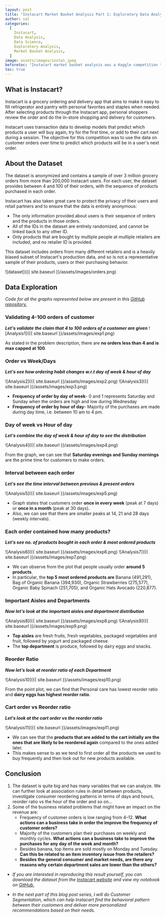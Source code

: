 ```yaml
---
layout: post
title: "Instacart Market Basket Analysis Part 1: Exploratory Data Analysis"
author: sal
categories:
  [
    Instacart,
    Data Analysis,
    Data Science,
    Exploratory Analysis,
    Market Basket Analysis,
  ]
image: assets/images/insta1.jpeg
beforetoc: "Instacart market basket analysis was a Kaggle competition that was opened early 2016 and was conducted by Instacart."
toc: true
---
```


## What is Instacart?

Instacart is a grocery ordering and delivery app that aims to make it easy to fill refrigerator and pantry with personal favorites and staples when needed. After selecting products through the Instacart app, personal shoppers review the order and do the in-store shopping and delivery for customers.

Instacart uses transaction data to develop models that predict which products a user will buy again, try for the first time, or add to their cart next during a session. The objective for this competition was to use the data on customer orders over time to predict which products will be in a user's next order.

## About the Dataset

The dataset is anonymized and contains a sample of over 3 million grocery orders from more than 200,000 Instacart users. For each user, the dataset provides between 4 and 100 of their orders, with the sequence of products purchased in each order.

Instacart has also taken great care to protect the privacy of their users and retail partners and to ensure that the data is entirely anonymous:

<ul>
<li>
The only information provided about users is their sequence of orders and the products in those orders.</li>
<li>
All of the IDs in the dataset are entirely randomized, and cannot be linked back to any other ID.</li>
<li>
Only products that are bought by multiple people at multiple retailers are included, and no retailer ID is provided.</li>
</ul>

This dataset includes orders from many different retailers and is a heavily biased subset of Instacart's production data, and so is not a representative sample of their products, users or their purchasing behavior.

![dataset]({{ site.baseurl }}/assets/images/orders.png)

## Data Exploration

<i> Code for all the graphs represented below are present in this <a href="https://github.com/madhumitha01/Instacart-Market-Basket-Analysis/blob/master/Instacart-%20Exploratory%20Analysis.ipynb">GitHub repository.</a></i>

### Validating 4-100 orders of customer

**_Let's validate the claim that 4 to 100 orders of a customer are given_**
![Analysis1]({{ site.baseurl }}/assets/images/exp1.png)

As stated in the problem description, there are <b>no orders less than 4 and is max capped at 100</b>.

### Order vs Week/Days

**_Let's see how ordering habit changes w.r.t day of week & hour of day_**

![Analysis2]({{ site.baseurl }}/assets/images/exp2.png) ![Analysis3]({{ site.baseurl }}/assets/images/exp3.png)

- <b>Frequency of order by day of week</b>- 0 and 1 represents Saturday and Sunday when the orders are high and low during Wednesday
- <b>Frequency of order by hour of day</b>- Majority of the purchases are made during day time, i.e. between 10 am to 4 pm.

### Day of week vs Hour of day

**_Let's combine the day of week & hour of day to see the distribution_**

![Analysis4]({{ site.baseurl }}/assets/images/exp4.png)

From the graph, we can see that **Saturday evenings and Sunday mornings** are the prime time for customers to make orders.

### Interval between each order

**_Let's see the time interval between previous & present orders_**

![Analysis5]({{ site.baseurl }}/assets/images/exp5.png)

- Graph states that customers order **once in every week** (peak at 7 days) or **once in a month** (peak at 30 days).
- Also, we can see that there are smaller peaks at 14, 21 and 28 days (weekly intervals).

### Each order contained how many products?

**_Let's see no. of products bought in each order & most ordered products_**

![Analysis6]({{ site.baseurl }}/assets/images/exp6.png) ![Analysis7]({{ site.baseurl }}/assets/images/exp7.png)

- We can observe from the plot that people usually order **around 5 products**.
- In particular, the **top 5 most ordered products are** Banana (491,291), Bag of Organic Banana (394,930), Organic Strawberries (275,577), Organic Baby Spinach (251,705), and Organic Hats Avocado (220,877).

### Important Aisles and Departments

**_Now let's look at the important aisles and department distribution_**

![Analysis8]({{ site.baseurl }}/assets/images/exp8.png) ![Analysis9]({{ site.baseurl }}/assets/images/exp9.png)

- **Top aisles** are fresh fruits, fresh vegetables, packaged vegetables and fruit, followed by yogurt and packaged cheese.
- The **top department** is produce, followed by dairy eggs and snacks.

### Reorder Ratio

**_Now let's look at reorder ratio of each Department_**

![Analysis10]({{ site.baseurl }}/assets/images/exp10.png)

From the point plot, we can find that Personal care has lowest reorder ratio and **dairy eggs has highest reorder ratio**.

### Cart order vs Reorder ratio

**_Let's look at the cart order vs the reorder ratio_**

![Analysis11]({{ site.baseurl }}/assets/images/exp11.png)

- We can see that the **products that are added to the cart initially are the ones that are likely to be reordered again** compared to the ones added later.
- This makes sense to as we tend to first order all the products we used to buy frequently and then look out for new products available.

## Conclusion

<ol>
<li>The dataset is quite big and has many variables that we can analyze. We can further look at association rules in detail between products, investigate consumer reordering patterns in terms of days and hours, reorder ratio vs the hour of the order and so on…</li>
<li>Some of the business related problems that might have an impact on the revenue are:
<ul>
<li>
Frequency of customer orders is low ranging from 4–12. <b>What actions can a business take in order the improve the frequency of customer orders?</b></li>
<li>Majority of the customers plan their purchases on weekly and monthly cycles. <b>What actions can a business take to improve the purchases for any day of the week and month?</b></li>
<li>Besides banana, top items are sold mostly on Monday and Tuesday. <b>Can this be related to an item inventory issue from the retailers?</b></li>
<li><b>Besides the general consumer and market needs, are there any reasons why certain department sales are lower than the others?</b></li>
</ul>
</li>
</ol>

- _If you are interested in reproducing this result yourself, you can download the dataset from the <a href="https://medium.com/r/?url=https%3A%2F%2Fwww.instacart.com%2Fdatasets%2Fgrocery-shopping-2017">Instacart website</a> and view my notebook on <a href="https://github.com/madhumitha01/Instacart-Market-Basket-Analysis/blob/master/Instacart-%20Exploratory%20Analysis.ipynb">GitHub.</a>_

- _In the next part of this blog post series, I will do Customer Segmentation, which can help Instacart find the behavioral pattern between their customers and deliver more personalized recommendations based on their needs._

